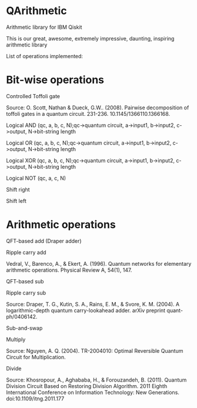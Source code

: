 # QArithmetic
Arithmetic library for IBM Qiskit

This is our great, awesome, extremely impressive, daunting, inspiring arithmetic library

List of operations implemented:


# Bit-wise operations

Controlled Toffoli gate 

Source: O. Scott, Nathan & Dueck, G.W.. (2008). Pairwise decomposition of toffoli gates in a quantum circuit. 231-236. 10.1145/1366110.1366168. 


Logical AND (qc, a, b, c, N);qc->quantum circuit, a->input1, b->input2, c->output, N->bit-string length


Logical OR (qc, a, b, c, N);qc->quantum circuit, a->input1, b->input2, c->output, N->bit-string length

Logical XOR (qc, a, b, c, N);qc->quantum circuit, a->input1, b->input2, c->output, N->bit-string length

Logical NOT (qc, a, c, N)

Shift right

Shift left

# Arithmetic operations

QFT-based add (Draper adder)


Ripple carry add

Vedral, V., Barenco, A., & Ekert, A. (1996). Quantum networks for elementary arithmetic operations. Physical Review A, 54(1), 147.


QFT-based sub

Ripple carry sub

Source: Draper, T. G., Kutin, S. A., Rains, E. M., & Svore, K. M. (2004). A logarithmic-depth quantum carry-lookahead adder. arXiv preprint quant-ph/0406142.


Sub-and-swap


Multiply

Source: Nguyen, A. Q. (2004). TR-2004010: Optimal Reversible Quantum Circuit for Multiplication.


Divide

Source: Khosropour, A., Aghababa, H., & Forouzandeh, B. (2011). Quantum Division Circuit Based on Restoring Division Algorithm. 2011 Eighth International Conference on Information Technology: New Generations. doi:10.1109/itng.2011.177 

